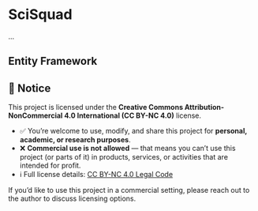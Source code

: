 
# SciSquad
...

## Entity Framework


## 📜 Notice

This project is licensed under the **Creative Commons Attribution-NonCommercial 4.0 International (CC BY-NC 4.0)** license.

- ✅ You’re welcome to use, modify, and share this project for **personal, academic, or research purposes**.  
- ❌ **Commercial use is not allowed** — that means you can’t use this project (or parts of it) in products, services, or activities that are intended for profit.  
- ℹ️ Full license details: [CC BY-NC 4.0 Legal Code](https://creativecommons.org/licenses/by-nc/4.0/legalcode)  

If you’d like to use this project in a commercial setting, please reach out to the author to discuss licensing options.  
